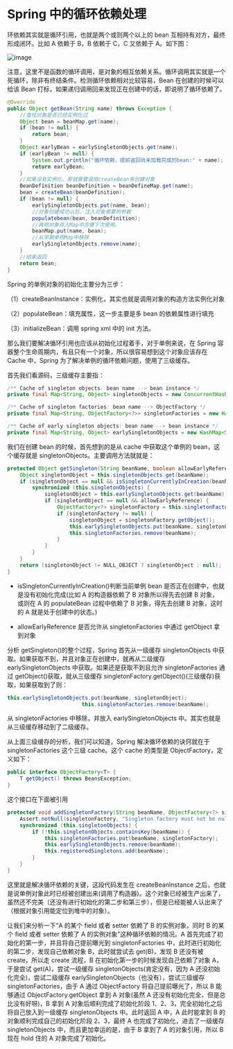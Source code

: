 # Spring 中的循环依赖处理

环依赖其实就是循环引用，也就是两个或则两个以上的 bean 互相持有对方，最终形成闭环。比如 A 依赖于 B，B 依赖于 C，C 又依赖于 A。如下图：

![image](https://user-images.githubusercontent.com/5803001/47979315-73dcd480-e0fd-11e8-808b-36194c2435e5.png)

注意，这里不是函数的循环调用，是对象的相互依赖关系。循环调用其实就是一个死循环，除非有终结条件。检测循环依赖相对比较容易，Bean 在创建的时候可以给该 Bean 打标，如果递归调用回来发现正在创建中的话，即说明了循环依赖了。

```java
@Override
public Object getBean(String name) throws Exception {
    //查找对象是否已经实例化过
    Object bean = beanMap.get(name);
    if (bean != null) {
        return bean;
    }
    Object earlyBean = earlySingletonObjects.get(name);
    if (earlyBean != null) {
        System.out.println("循环依赖，提前返回尚未加载完成的bean:" + name);
        return earlyBean;
    }
    //如果没有实例化，那就需要调用createBean来创建对象
    BeanDefinition beanDefinition = beanDefineMap.get(name);
    bean = createBean(beanDefinition);
    if (bean != null) {
        earlySingletonObjects.put(name, bean);
        //对象创建成功以后，注入对象需要的参数
        populatebean(bean, beanDefinition);
        //再吧对象存入Map中方便下次使用。
        beanMap.put(name, bean);
        //从早期单例Map中移除
        earlySingletonObjects.remove(name);
    }
    //结束返回
    return bean;
}
```

Spring 的单例对象的初始化主要分为三步：

（1）createBeanInstance：实例化，其实也就是调用对象的构造方法实例化对象

（2）populateBean：填充属性，这一步主要是多 bean 的依赖属性进行填充

（3）initializeBean：调用 spring xml 中的 init 方法。

那么我们要解决循环引用也应该从初始化过程着手，对于单例来说，在 Spring 容器整个生命周期内，有且只有一个对象，所以很容易想到这个对象应该存在 Cache 中，Spring 为了解决单例的循环依赖问题，使用了三级缓存。

首先我们看源码，三级缓存主要指：

```java
/** Cache of singleton objects: bean name --> bean instance */
private final Map<String, Object> singletonObjects = new ConcurrentHashMap<String, Object>(256);

/** Cache of singleton factories: bean name --> ObjectFactory */
private final Map<String, ObjectFactory<?>> singletonFactories = new HashMap<String, ObjectFactory<?>>(16);

/** Cache of early singleton objects: bean name --> bean instance */
private final Map<String, Object> earlySingletonObjects = new HashMap<String, Object>(16);
```

我们在创建 bean 的时候，首先想到的是从 cache 中获取这个单例的 bean，这个缓存就是 singletonObjects。主要调用方法就就是：

```java
protected Object getSingleton(String beanName, boolean allowEarlyReference) {
    Object singletonObject = this.singletonObjects.get(beanName);
    if (singletonObject == null && isSingletonCurrentlyInCreation(beanName)) {
        synchronized (this.singletonObjects) {
            singletonObject = this.earlySingletonObjects.get(beanName);
            if (singletonObject == null && allowEarlyReference) {
                ObjectFactory<?> singletonFactory = this.singletonFactories.get(beanName);
                if (singletonFactory != null) {
                    singletonObject = singletonFactory.getObject();
                    this.earlySingletonObjects.put(beanName, singletonObject);
                    this.singletonFactories.remove(beanName);
                }
            }
        }
    }
    return (singletonObject != NULL_OBJECT ? singletonObject : null);
}
```

- isSingletonCurrentlyInCreation()判断当前单例 bean 是否正在创建中，也就是没有初始化完成(比如 A 的构造器依赖了 B 对象所以得先去创建 B 对象， 或则在 A 的 populateBean 过程中依赖了 B 对象，得先去创建 B 对象，这时的 A 就是处于创建中的状态。)

- allowEarlyReference 是否允许从 singletonFactories 中通过 getObject 拿到对象

分析 getSingleton()的整个过程，Spring 首先从一级缓存 singletonObjects 中获取。如果获取不到，并且对象正在创建中，就再从二级缓存 earlySingletonObjects 中获取。如果还是获取不到且允许 singletonFactories 通过 getObject()获取，就从三级缓存 singletonFactory.getObject()(三级缓存)获取，如果获取到了则：

```java
this.earlySingletonObjects.put(beanName, singletonObject);
                        this.singletonFactories.remove(beanName);
```

从 singletonFactories 中移除，并放入 earlySingletonObjects 中。其实也就是从三级缓存移动到了二级缓存。

从上面三级缓存的分析，我们可以知道，Spring 解决循环依赖的诀窍就在于 singletonFactories 这个三级 cache。这个 cache 的类型是 ObjectFactory，定义如下：

```java
public interface ObjectFactory<T> {
    T getObject() throws BeansException;
}
```

这个接口在下面被引用

```java
protected void addSingletonFactory(String beanName, ObjectFactory<?> singletonFactory) {
    Assert.notNull(singletonFactory, "Singleton factory must not be null");
    synchronized (this.singletonObjects) {
        if (!this.singletonObjects.containsKey(beanName)) {
            this.singletonFactories.put(beanName, singletonFactory);
            this.earlySingletonObjects.remove(beanName);
            this.registeredSingletons.add(beanName);
        }
    }
}
```

这里就是解决循环依赖的关键，这段代码发生在 createBeanInstance 之后，也就是说单例对象此时已经被创建出来(调用了构造器)。这个对象已经被生产出来了，虽然还不完美（还没有进行初始化的第二步和第三步），但是已经能被人认出来了（根据对象引用能定位到堆中的对象）。

让我们来分析一下“A 的某个 field 或者 setter 依赖了 B 的实例对象，同时 B 的某个 field 或者 setter 依赖了 A 的实例对象”这种循环依赖的情况。A 首先完成了初始化的第一步，并且将自己提前曝光到 singletonFactories 中，此时进行初始化的第二步，发现自己依赖对象 B，此时就尝试去 get(B)，发现 B 还没有被 create，所以走 create 流程，B 在初始化第一步的时候发现自己依赖了对象 A，于是尝试 get(A)，尝试一级缓存 singletonObjects(肯定没有，因为 A 还没初始化完全)，尝试二级缓存 earlySingletonObjects（也没有），尝试三级缓存 singletonFactories，由于 A 通过 ObjectFactory 将自己提前曝光了，所以 B 能够通过 ObjectFactory.getObject 拿到 A 对象(虽然 A 还没有初始化完全，但是总比没有好呀)，B 拿到 A 对象后顺利完成了初始化阶段 1、2、3，完全初始化之后将自己放入到一级缓存 singletonObjects 中。此时返回 A 中，A 此时能拿到 B 的对象顺利完成自己的初始化阶段 2、3，最终 A 也完成了初始化，进去了一级缓存 singletonObjects 中，而且更加幸运的是，由于 B 拿到了 A 的对象引用，所以 B 现在 hold 住的 A 对象完成了初始化。
